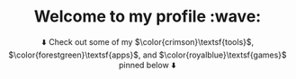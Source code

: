 <h1 align="center">
  Welcome to my profile :wave:
</h1>

<div align="center">

🠯 Check out some of my $\color{crimson}\textsf{tools}$, $\color{forestgreen}\textsf{apps}$, and $\color{royalblue}\textsf{games}$ pinned below 🠯

</div>
